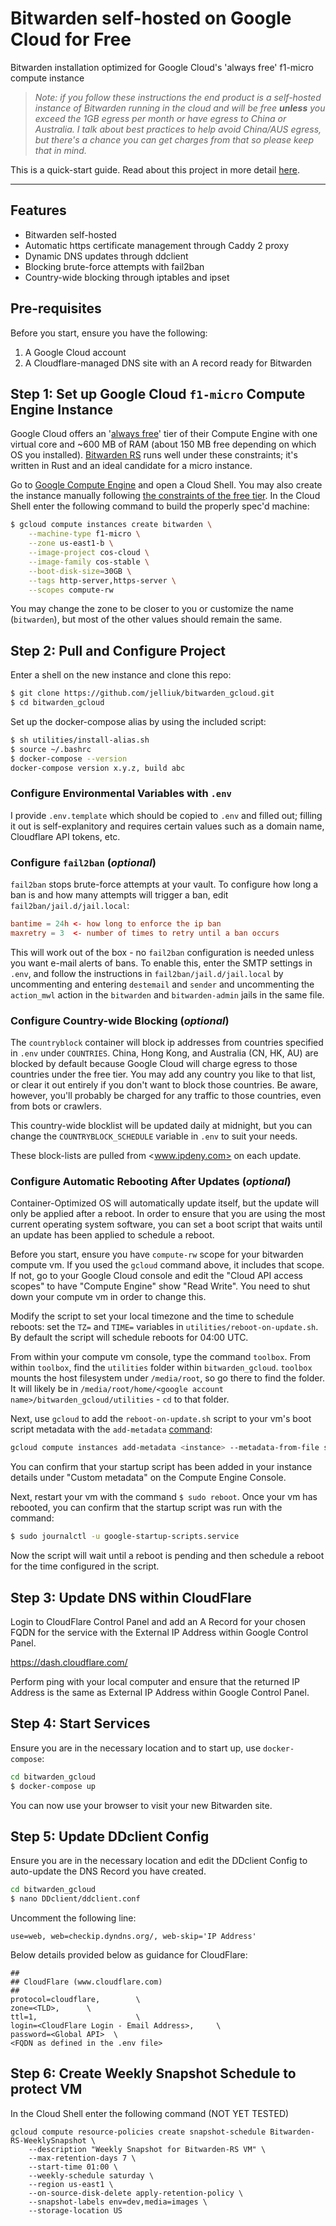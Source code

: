 # Bitwarden self-hosted on Google Cloud for Free

Bitwarden installation optimized for Google Cloud's 'always free' f1-micro compute instance

> _Note: if you follow these instructions the end product is a self-hosted instance of Bitwarden running in the cloud and will be free **unless** you exceed the 1GB egress per month or have egress to China or Australia. I talk about best practices to help avoid China/AUS egress, but there's a chance you can get charges from that so please keep that in mind._

This is a quick-start guide. Read about this project in more detail [here](https://bradford.la/2020/self-host-bitwarden-on-google-cloud).

---

## Features

* Bitwarden self-hosted
* Automatic https certificate management through Caddy 2 proxy
* Dynamic DNS updates through ddclient
* Blocking brute-force attempts with fail2ban
* Country-wide blocking through iptables and ipset

## Pre-requisites

Before you start, ensure you have the following:

1. A Google Cloud account
2. A Cloudflare-managed DNS site with an A record ready for Bitwarden

## Step 1: Set up Google Cloud `f1-micro` Compute Engine Instance

Google Cloud offers an '[always free](https://cloud.google.com/free/)' tier of their Compute Engine with one virtual core and ~600 MB of RAM (about 150 MB free depending on which OS you installed). [Bitwarden RS](https://github.com/dani-garcia/bitwarden_rs) runs well under these constraints; it's written in Rust and an ideal candidate for a micro instance. 

Go to [Google Compute Engine](https://cloud.google.com/compute) and open a Cloud Shell. You may also create the instance manually following [the constraints of the free tier](https://cloud.google.com/free/docs/gcp-free-tier). In the Cloud Shell enter the following command to build the properly spec'd machine: 

```bash
$ gcloud compute instances create bitwarden \
    --machine-type f1-micro \
    --zone us-east1-b \
    --image-project cos-cloud \
    --image-family cos-stable \
    --boot-disk-size=30GB \
    --tags http-server,https-server \
    --scopes compute-rw
```

You may change the zone to be closer to you or customize the name (`bitwarden`), but most of the other values should remain the same. 

## Step 2: Pull and Configure Project

Enter a shell on the new instance and clone this repo:

```bash
$ git clone https://github.com/jelliuk/bitwarden_gcloud.git
$ cd bitwarden_gcloud
```

Set up the docker-compose alias by using the included script:

```bash
$ sh utilities/install-alias.sh
$ source ~/.bashrc
$ docker-compose --version
docker-compose version x.y.z, build abc
```

### Configure Environmental Variables with `.env`

I provide `.env.template` which should be copied to `.env` and filled out; filling it out is self-explanitory and requires certain values such as a domain name, Cloudflare API tokens, etc. 

### Configure `fail2ban` (_optional_)

`fail2ban` stops brute-force attempts at your vault. To configure how long a ban is and how many attempts will trigger a ban, edit `fail2ban/jail.d/jail.local`:

```conf
bantime = 24h <- how long to enforce the ip ban
maxretry = 3  <- number of times to retry until a ban occurs
```

This will work out of the box - no `fail2ban` configuration is needed unless you want e-mail alerts of bans. To enable this, enter the SMTP settings in `.env`, and follow the instructions in `fail2ban/jail.d/jail.local` by uncommenting and entering `destemail` and `sender` and uncommenting the `action_mwl` action in the `bitwarden` and `bitwarden-admin` jails in the same file.

### Configure Country-wide Blocking (_optional_)

The `countryblock` container will block ip addresses from countries specified in `.env` under `COUNTRIES`. China, Hong Kong, and Australia (CN, HK, AU) are blocked by default because Google Cloud will charge egress to those countries under the free tier. You may add any country you like to that list, or clear it out entirely if you don't want to block those countries. Be aware, however, you'll probably be charged for any traffic to those countries, even from bots or crawlers. 

This country-wide blocklist will be updated daily at midnight, but you can change the `COUNTRYBLOCK_SCHEDULE` variable in `.env` to suit your needs. 

These block-lists are pulled from <www.ipdeny.com> on each update. 

### Configure Automatic Rebooting After Updates (_optional_)

Container-Optimized OS will automatically update itself, but the update will only be applied after a reboot. In order to ensure that you are using the most current operating system software, you can set a boot script that waits until an update has been applied to schedule a reboot.

Before you start, ensure you have `compute-rw` scope for your bitwarden compute vm. If you used the `gcloud` command above, it includes that scope. If not, go to your Google Cloud console and edit the "Cloud API access scopes" to have "Compute Engine" show "Read Write". You need to shut down your compute vm in order to change this.

Modify the script to set your local timezone and the time to schedule reboots: set the `TZ=` and `TIME=` variables in `utilities/reboot-on-update.sh`. By default the script will schedule reboots for 04:00 UTC. 

From within your compute vm console, type the command `toolbox`. From within `toolbox`, find the `utilities` folder within `bitwarden_gcloud`. `toolbox` mounts the host filesystem under `/media/root`, so go there to find the folder. It will likely be in `/media/root/home/<google account name>/bitwarden_gcloud/utilities` - `cd` to that folder.

Next, use `gcloud` to add the `reboot-on-update.sh` script to your vm's boot script metadata with the `add-metadata` [command](https://cloud.google.com/compute/docs/startupscript#startupscriptrunninginstances):

```bash
gcloud compute instances add-metadata <instance> --metadata-from-file startup-script=reboot-on-update.sh
```

You can confirm that your startup script has been added in your instance details under "Custom metadata" on the Compute Engine Console. 

Next, restart your vm with the command `$ sudo reboot`. Once your vm has rebooted, you can confirm that the startup script was run with the command:

```bash
$ sudo journalctl -u google-startup-scripts.service
```

Now the script will wait until a reboot is pending and then schedule a reboot for the time configured in the script.


## Step 3: Update DNS within CloudFlare

Login to CloudFlare Control Panel and add an A Record for your chosen FQDN for the service with the External IP Address within Google Control Panel.

https://dash.cloudflare.com/

Perform ping <FQDN> with your local computer and ensure that the returned IP Address is the same as External IP Address within Google Control Panel.

## Step 4: Start Services

Ensure you are in the necessary location and to start up, use `docker-compose`:

```bash
cd bitwarden_gcloud
$ docker-compose up
```

You can now use your browser to visit your new Bitwarden site. 

## Step 5: Update DDclient Config

Ensure you are in the necessary location and edit the DDclient Config to auto-update the DNS Record you have created.

```bash
cd bitwarden_gcloud
$ nano DDclient/ddclient.conf
```

Uncomment the following line:

```
use=web, web=checkip.dyndns.org/, web-skip='IP Address'
```

Below details provided below as guidance for CloudFlare:

```
##
## CloudFlare (www.cloudflare.com)
##
protocol=cloudflare,        \
zone=<TLD>,      \
ttl=1,                      \
login=<CloudFlare Login - Email Address>,     \
password=<Global API>  \
<FQDN as defined in the .env file>
```

## Step 6: Create Weekly Snapshot Schedule to protect VM

In the Cloud Shell enter the following command (NOT YET TESTED)

```
gcloud compute resource-policies create snapshot-schedule Bitwarden-RS-WeeklySnapshot \
    --description "Weekly Snapshot for Bitwarden-RS VM" \
    --max-retention-days 7 \
    --start-time 01:00 \
    --weekly-schedule saturday \
    --region us-east1 \
    --on-source-disk-delete apply-retention-policy \
    --snapshot-labels env=dev,media=images \
    --storage-location US
```
